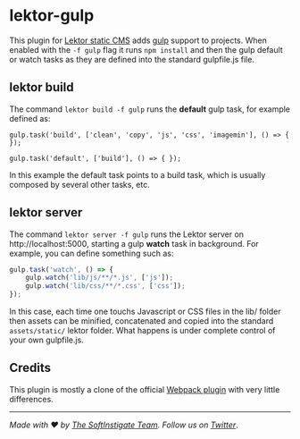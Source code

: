 # lektor-gulp #

This plugin for [Lektor static CMS](https://www.getlektor.com) adds [gulp](http://gulpjs.com) support to projects. When enabled with the `-f gulp` flag it runs `npm install` and then the gulp default or watch tasks as they are defined into the standard gulpfile.js file.

## lektor build ##

The command `lektor build -f gulp` runs the **default** gulp task, for example defined as:

```javascipt
gulp.task('build', ['clean', 'copy', 'js', 'css', 'imagemin'], () => { });

gulp.task('default', ['build'], () => { });
``` 

In this example the default task points to a build task, which is usually composed by several other tasks, etc.

## lektor server ##

The command `lektor server -f gulp` runs the Lektor server on http://localhost:5000, starting a gulp **watch** task in background. For example, you can define something such as:

```javascript
gulp.task('watch', () => {
    gulp.watch('lib/js/**/*.js', ['js']);
    gulp.watch('lib/css/**/*.css', ['css']);
});
```

In this case, each time one touchs Javascript or CSS files in the lib/ folder then assets can be minified, concatenated and copied into the standard `assets/static/` lektor folder. What happens is under complete control of your own gulpfile.js.

## Credits ##

This plugin is mostly a clone of the official [Webpack plugin](https://github.com/lektor/lektor-webpack-support) with very little differences.

<hr></hr>

_Made with :heart: by [The SoftInstigate Team](http://www.softinstigate.com/). Follow us on [Twitter](https://twitter.com/softinstigate)_.
